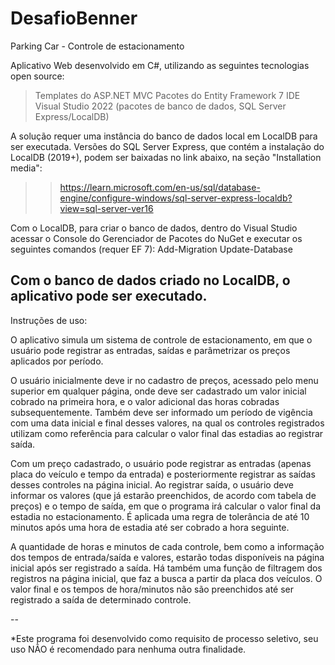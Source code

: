 # DesafioBenner

Parking Car - Controle de estacionamento

Aplicativo Web desenvolvido em C#, utilizando as seguintes tecnologias open source:
> Templates do ASP.NET MVC
> Pacotes do Entity Framework 7
> IDE Visual Studio 2022 (pacotes de banco de dados, SQL Server Express/LocalDB)

A solução requer uma instância do banco de dados local em LocalDB para ser executada.
Versões do SQL Server Express, que contém a instalação do LocalDB (2019+), podem ser baixadas no link abaixo, na seção "Installation media":
>> https://learn.microsoft.com/en-us/sql/database-engine/configure-windows/sql-server-express-localdb?view=sql-server-ver16

Com o LocalDB, para criar o banco de dados, dentro do Visual Studio acessar o Console do Gerenciador de Pacotes do NuGet e executar os seguintes comandos (requer EF 7):
Add-Migration <nome>
Update-Database

Com o banco de dados criado no LocalDB, o aplicativo pode ser executado.
--

Instruções de uso:

O aplicativo simula um sistema de controle de estacionamento, em que o usuário pode registrar as entradas, saídas e parâmetrizar os preços aplicados por período.

O usuário inicialmente deve ir no cadastro de preços, acessado pelo menu superior em qualquer página, onde deve ser cadastrado um valor inicial cobrado na primeira hora, e o valor
adicional das horas cobradas subsequentemente. Também deve ser informado um período de vigência com uma data inicial e final desses valores, na qual os controles registrados
utilizam como referência para calcular o valor final das estadias ao registrar saída.

Com um preço cadastrado, o usuário pode registrar as entradas (apenas placa do veículo e tempo da entrada) e posteriormente registrar as saídas desses controles na página inicial.
Ao registrar saída, o usuário deve informar os valores (que já estarão preenchidos, de acordo com tabela de preços) e o tempo de saída, em que o programa irá calcular
o valor final da estadia no estacionamento. É aplicada uma regra de tolerância de até 10 minutos após uma hora de estadia até ser cobrado a hora seguinte.

A quantidade de horas e minutos de cada controle, bem como a informação dos tempos de entrada/saída e valores, estarão todas disponíveis na página inicial após ser registrado a saída.
Há também uma função de filtragem dos registros na página inicial, que faz a busca a partir da placa dos veículos. O valor final e os tempos de hora/minutos não são preenchidos até ser
registrado a saída de determinado controle.

--

*Este programa foi desenvolvido como requisito de processo seletivo, seu uso NÃO é recomendado para nenhuma outra finalidade.
